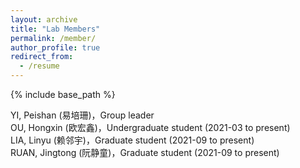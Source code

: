 ```yaml
---
layout: archive
title: "Lab Members"
permalink: /member/
author_profile: true
redirect_from:
  - /resume
---
```


{% include base_path %}

YI, Peishan (易培珊)，Group leader <br>
OU, Hongxin (欧宏鑫)，Undergraduate student (2021-03 to present)<br>
LIA, Linyu (赖邻宇)，Graduate student (2021-09 to present)   <br>
RUAN, Jingtong (阮静童)，Graduate student (2021-09 to present)   <br>
